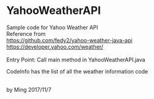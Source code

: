 # YahooWeatherAPI
Sample code for Yahoo Weather API<br>
Reference from<br>
https://github.com/fedy2/yahoo-weather-java-api<br>
https://developer.yahoo.com/weather/<br>
<br>
Entry Point: Call main method in YahooWeatherAPI.java

CodeInfo has the list of all the weather information code

<br>
by Ming 2017/11/7
